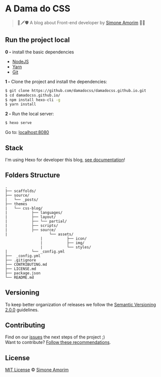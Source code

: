 # A Dama do CSS

> 🏹🗡🛡 A blog about Front-end developer by [Simone Amorim](https://simoneas02.github.io/) 💁‍♀️


## Run the project local

**0 -** install the basic dependencies

- [NodeJS](https://nodejs.org/en/)
- [Yarn](https://yarnpkg.com/pt-BR/)
- [Git](https://git-scm.com/)


**1 -** Clone the project and install the dependencies:

```sh
$ git clone https://github.com/damadocss/damadocss.github.io.git
$ cd damadocss.github.io/
$ npm install hexo-cli -g
$ yarn install
```
**2 -** Run the local server:

```sh
$ hexo serve
```

Go to: [localhost:8080](http://localhost:4000)


## Stack

I'm using Hexo for developer this blog, [see documentation](https://hexo.io/pt-br/docs/)!


## Folders Structure
	.
	├── scaffolds/
	├── source/
	|   └── _posts/
	├── themes
	|   └── css-blog/
	|   		├── languages/
	|   		├── layout/
	|   		├──	└── partial/
	|   		├── scripts/
	|   		├── source/
	|   				└── assets/
					|   		├── icon/
					|   		├── img/
					|   		└── styles/
	|   		└── _config.yml
	├──  _config.yml
	├── .gitignore
	├── CONTRIBUTING.md
	├── LICENSE.md
	├── package.json
	└── README.md


## Versioning

To keep better organization of releases we follow the [Semantic Versioning 2.0.0](http://semver.org/) guidelines.


## Contributing

Find on our [issues](https://github.com/damadocss/damadocss.github.io/issues/) the next steps of the project ;)
<br>
Want to contribute? [Follow these recommendations](https://github.com/damadocss/damadocss.github.io/blob/dev/CONTRIBUTING.md).

## License

[MIT License](https://github.com/damadocss/damadocss.github.io/blob/dev/LICENSE.md) © [Simone Amorim](https://simoneas02.github.io)
